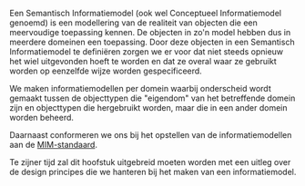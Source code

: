 Een Semantisch Informatiemodel (ook wel Conceptueel Informatiemodel genoemd) is een modellering van de realiteit van objecten die een meervoudige toepassing kennen. De objecten in zo'n model hebben dus in meerdere domeinen een toepassing. Door deze objecten in een Semantisch Informatiemodel te definiëren zorgen we er voor dat niet steeds opnieuw het wiel uitgevonden hoeft te worden en dat ze overal waar ze gebruikt worden op eenzelfde wijze worden gespecificeerd.

We maken informatiemodellen per domein waarbij onderscheid wordt gemaakt tussen de objecttypen die "eigendom" van het betreffende domein zijn en objecttypen die hergebruikt worden, maar die in een ander domein worden beheerd.

Daarnaast conformeren we ons bij het opstellen van de informatiemodellen aan de [MIM-standaard](https://docs.geostandaarden.nl/mim/mim/).

Te zijner tijd zal dit hoofstuk uitgebreid moeten worden met een uitleg over de design principes die we hanteren bij het maken van een informatiemodel. 
